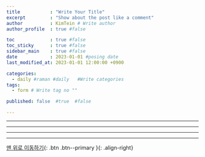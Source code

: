 ```yaml
---
title           : "Write Your Title"
excerpt         : "Show about the post like a comment"
author          : KimTein # Write author 
author_profile  : true #false

toc             : true #false
toc_sticky      : true #false
sidebar_main    : true #false
date            : 2023-01-01 #posing date
last_modified_at: 2023-01-01 12:00:00 +0900

categories:
  - daily #raman #daily   #Write categories
tags: 
  - form # Write tag no ""

published: false  #true  #false

---
```

<!-- outline-start -->

<!-- outline-end --> 
___
<!-- image and link
<center>
<a href='link url'>
<img src="image source link" height=200 width=200 align="left">
<figcaption style="text-align: left or right or center;"> [Figure. 1] Caption title </figcaption>
</center>
-->
___
<!--
[link title][link value]   
[link value]: url
-->
___
<!-- blank text 
&nbsp;
-->

<!-- button up -->
---
[맨 위로 이동하기](#){: .btn .btn--primary }{: .align-right} 